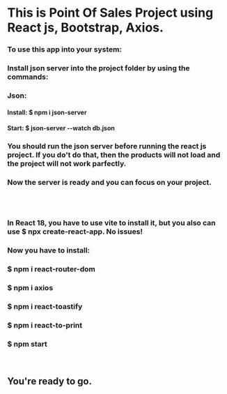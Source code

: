 <h1> This is Point Of Sales Project using React js, Bootstrap, Axios. </h1>
<h3>To use this app into your system: </h3>
<h3>Install json server into the project folder by using the commands: </h3>
<h3>Json: </h3>
<h4> Install: $ npm i json-server </h4>
<h4> Start: $ json-server --watch db.json </h4>
<h3>You should run the json server before running the react js project. If you do't do that, then the products will not load and 
the project will not work parfectly.</h3>
<h3>Now the server is ready and you can focus on your project.</h3>
<br />
<br />
<h3> In React 18, you have to use vite to install it, but you also can use $ npx create-react-app. No issues!</h3>
<h3> Now you have to install: </h3>
<h3> $ npm i react-router-dom </h3>
<h3> $ npm i axios </h3>
<h3> $ npm i react-toastify </h3>
<h3> $ npm i react-to-print </h3>
<h3> $ npm start </h3>
<br />
<h2> You're ready to go. </h2>


